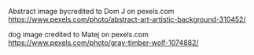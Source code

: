 Abstract image bycredited to Dom J on pexels.com
https://www.pexels.com/photo/abstract-art-artistic-background-310452/

dog image credited to Matej on pexels.com
https://www.pexels.com/photo/gray-timber-wolf-1074882/
